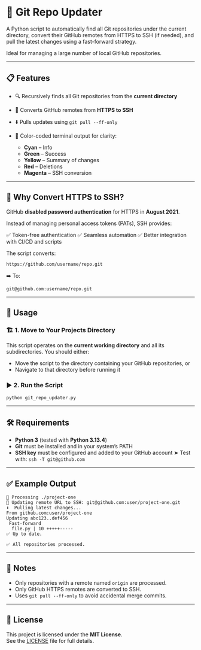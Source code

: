 # 🔄 Git Repo Updater

A Python script to automatically find all Git repositories under the current directory, convert their GitHub remotes from HTTPS to SSH (if needed), and pull the latest changes using a fast-forward strategy.

Ideal for managing a large number of local GitHub repositories.

---

## 📋 Features

* 🔍 Recursively finds all Git repositories from the **current directory**
* 🔄 Converts GitHub remotes from **HTTPS to SSH**
* ⬇️ Pulls updates using `git pull --ff-only`
* 🎨 Color-coded terminal output for clarity:

  * **Cyan** – Info
  * **Green** – Success
  * **Yellow** – Summary of changes
  * **Red** – Deletions
  * **Magenta** – SSH conversion

---

## 🔐 Why Convert HTTPS to SSH?

GitHub **disabled password authentication** for HTTPS in **August 2021**.

Instead of managing personal access tokens (PATs), SSH provides:

✅ Token-free authentication
✅ Seamless automation
✅ Better integration with CI/CD and scripts

The script converts:

```plaintext
https://github.com/username/repo.git
```

➡️ To:

```plaintext
git@github.com:username/repo.git
```

---

## 🚀 Usage

### 🏗️ 1. Move to Your Projects Directory

This script operates on the **current working directory** and all its subdirectories.
You should either:

* Move the script to the directory containing your GitHub repositories, or
* Navigate to that directory before running it

### ▶️ 2. Run the Script

```bash
python git_repo_updater.py
```

---

## 🛠 Requirements

* **Python 3** (tested with **Python 3.13.4**)
* **Git** must be installed and in your system’s PATH
* **SSH key** must be configured and added to your GitHub account
  ➤ Test with: `ssh -T git@github.com`

---

## ✅ Example Output

```MD
🔄 Processing ./project-one
🔧 Updating remote URL to SSH: git@github.com:user/project-one.git
⬇️  Pulling latest changes...
From github.com:user/project-one
Updating abc123..def456
 Fast-forward
  file.py | 10 +++++-----
✅ Up to date.

✅ All repositories processed.
```

---

## 📎 Notes

* Only repositories with a remote named `origin` are processed.
* Only GitHub HTTPS remotes are converted to SSH.
* Uses `git pull --ff-only` to avoid accidental merge commits.

---

## 📄 License

This project is licensed under the **MIT License**.  
See the [LICENSE](LICENSE) file for full details.
